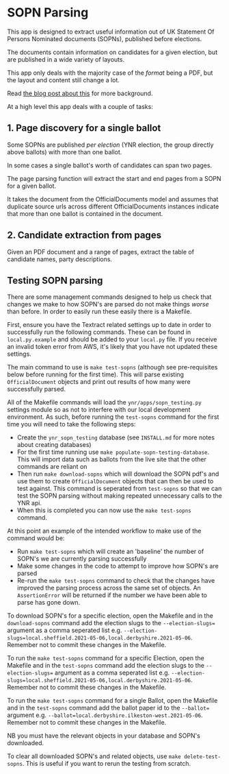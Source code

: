 # SOPN Parsing

This app is designed to extract useful information out of UK Statement
Of Persons Nominated documents (SOPNs), published before elections.

The documents contain information on candidates for a given election,
but are published in a wide variety of layouts.

This app only deals with the majority case of the _format_ being a PDF,
but the layout and content still change a lot.

Read [the blog post about this](https://democracyclub.org.uk/blog/2018/03/12/machine-learning-help-elections/)
for more background.

At a high level this app deals with a couple of tasks:

## 1. Page discovery for a single ballot

Some SOPNs are published _per election_ (YNR election, the group
directly above ballots) with more than one ballot.

In some cases a single ballot's worth of candidates can span two pages.

The page parsing function will extract the start and end pages from a
SOPN for a given ballot.

It takes the document from the OfficialDocuments model and assumes
that duplicate source urls across different OfficialDocuments instances
indicate that more than one ballot is contained in the document.

## 2. Candidate extraction from pages

Given an PDF document and a range of pages, extract the table of
candidate names, party descriptions.


## Testing SOPN parsing

There are some management commands designed to help us check that
changes we make to how SOPN's are parsed do not make things *worse* than
before. In order to easily run these easily there is a Makefile.

First, ensure you have the Textract related settings up to date in order to successfully run the following commands. These can be found in `local.py.example` and should be added to your `local.py` file. If you receive an invalid token error from AWS, it's likely that you have not updated these settings. 

The main command to use is `make test-sopns` (although see pre-requisites below before running for the first time). This will parse existing
`OfficialDocument` objects and print out results of how many were
successfully parsed.

All of the Makefile commands will load the `ynr/apps/sopn_testing.py` settings
module so as not to interfere with our local development environment. As such,
before running the `test-sopns` command for the first time you will need to take
the following steps:

- Create the `ynr_sopn_testing` database (see `INSTALL.md` for more
notes about creating databases)
- For the first time running use `make populate-sopn-testing-database`. This
will import data such as ballots from the live site that the other commands are
reliant on
- Then run `make download-sopns` which will download the SOPN pdf's and use them
to create `OfficialDocument` objects that can then be used to test against. This
command is seperated from `test-sopns` so that we can test the SOPN parsing
without making repeated unnecessary calls to the YNR api.
- When this is completed you can now use the `make test-sopns` command.

At this point an example of the intended workflow to make use of the command
would be:
- Run `make test-sopns` which will create an 'baseline' the number of SOPN's we
are currently parsing successfully
- Make some changes in the code to attempt to improve how SOPN's are parsed
- Re-run the `make test-sopns` command to check that the changes have improved
the parsing process across the same set of objects. An `AssertionError` will be
returned if the number we have been able to parse has gone down.

To download SOPN's for a specific election, open the Makefile and in the
`download-sopns` command add the election slugs to the `--election-slugs=`
argument as a comma seperated list e.g.
`--election-slugs=local.sheffield.2021-05-06,local.derbyshire.2021-05-06`.
Remember not to commit these changes in the Makefile.

To run the `make test-sopns` command for a specific Election, open the Makefile
and in the `test-sopns` command add the election slugs to the `--election-slugs=`
argument as a comma seperated list e.g.
`--election-slugs=local.sheffield.2021-05-06,local.derbyshire.2021-05-06`.
Remember not to commit these changes in the Makefile.

To run the `make test-sopns` command for a single Ballot, open the Makefile
and in the `test-sopns` command add the ballot paper id to the `--ballot=`
argument e.g. `--ballot=local.derbyshire.ilkeston-west.2021-05-06`.
Remember not to commit these changes in the Makefile.

NB you must have the relevant objects in your database and SOPN's downloaded.

To clear all downloaded SOPN's and related objects, use `make delete-test-sopns`.
This is useful if you want to rerun the testing from scratch.
